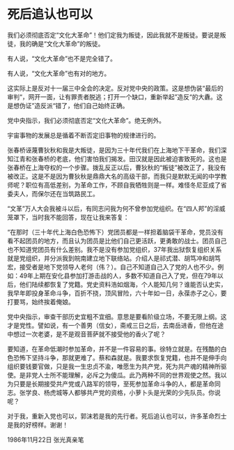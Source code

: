 # 死后追认也可以

我们必须彻底否定“文化大革命”！他们定我为叛徒，因此我就不是叛徒。要说是叛徒，我的确是“文化大革命”的叛徒。

有人说，“文化大革命”也不是完全错了。

有人说，“文化大革命”也有对的地方。

这实际上是反对十一届三中全会的决定。反对党中央的政策。这是想伪装“最后的审判“，网开一面，让有罪责者脱逃；打开一个缺口，重新举起”造反“的大纛。这是想伪证”造反派“错了，他们自己始终正确。

党中央指示，我们必须彻底否定“文化大革命”。绝无例外。

宇宙事物的发展总是循着不断否定旧事物的规律进行的。

张春桥诬蔑曹狄秋和我是大叛徒，是因为三十年代我们在上海地下干革命，我们深知江青和张春桥的老底，他们害怕我们揭发。田汉就是因此被迫害致死的。这也是张春桥在上海夺权的一个步骤。拨乱反正以后，曹狄秋的“叛徒”被改正了，我没有被改正。这是不是因为曹狄秋是鼎鼎大名的高级干部，而我只是默默无闻的中学教师呢？职位有高低差别，为革命工作，不顾自我牺牲则是一样。难怪冬尼亚成了省委夫人，而保尔还在当筑路民工。

“文革”万人大会我被斗以后，有同志问我为何不曾参加党组织。在“四人邦”的淫威笼罩下，当时我不能回答，现在让我来答复：

“在那时（三十年代上海白色恐怖下）党团员都是一样担着脑袋干革命，党员没有看不起团员的地方，而且认为团员是比他们自己更活跃，更勇敢的战士。团员自己也不知道党团员有什么差别。我不是没有参加党组织，37年我出狱恢复组织关系就是党组织，并分派我到皖南建立地下联络站。介绍人是祁式潜、胡笃冲和胡笃宏，接受者是地下党领导人老何（伟？）。自己不知道自己入了党的人也不少。例如：49年上期在安化县参加打游击战的人，多数不知道自己入了党，但在79年以后，他们陆续都恢复了党籍。党史资料浩如烟海，个人能知几何？谁能否认史实，我早年即投身革命斗争，百折不挠，顶风冒险，六十年如一日，永葆赤子之心，要打要骂，始终挨着俺娘。

党中央指示，审查干部历史宜粗不宜细。意思是要看阶级立场，不要无限上纲。这才是党性。譬如说，有一个善男（信女），斋戒三日之后，去南岳进香，但他在途中想过一次老婆，是不是观音菩萨就不接受他的香火了呢？

要知道，在革命低潮时参加革命，并不是一件容易的事。徐特立就是。在残酷的白色恐怖下坚持斗争，那就更难了。蔡和森就是。我要求恢复党籍，也并不是伸手向组织要钱要官做，只是我一生忠贞不渝，唯愿生为共产党，死为共产魂的精神所驱使。是非党人士所不能理解，必斥之为傻瓜。此乃两种不同的世界观使之然。我以为只要是长期接受共产党或八路军的领导，至死参加革命斗争的人，都是革命同志。张学良、杨虎城等人都够共产党的资格，小萝卜头是光荣的少先队员。你说呢？

对于我，重新入党也可以，郭沫若是我的先行者。死后追认也可以，许多革命烈士是我的好榜样。谢谢！

1986年11月22日 张光真亲笔


